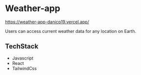 # Weather-app
https://weather-app-danicp19.vercel.app/

Users can access current weather data for any location on Earth.


## TechStack

- Javascript
- React
- TailwindCss
